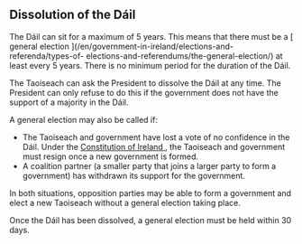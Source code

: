 ##  Dissolution of the Dáil

The Dáil can sit for a maximum of 5 years. This means that there must be a [
general election ](/en/government-in-ireland/elections-and-referenda/types-of-
elections-and-referendums/the-general-election/) at least every 5 years. There
is no minimum period for the duration of the Dáil.

The Taoiseach can ask the President to dissolve the Dáil at any time. The
President can only refuse to do this if the government does not have the
support of a majority in the Dáil.

A general election may also be called if:

  * The Taoiseach and government have lost a vote of no confidence in the Dáil. Under the [ Constitution of Ireland ](/en/government-in-ireland/irish-constitution-1/constitution-introduction/) , the Taoiseach and government must resign once a new government is formed. 
  * A coalition partner (a smaller party that joins a larger party to form a government) has withdrawn its support for the government. 

In both situations, opposition parties may be able to form a government and
elect a new Taoiseach without a general election taking place.

Once the Dáil has been dissolved, a general election must be held within 30
days.
